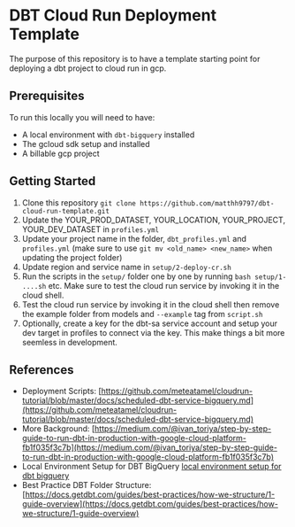 # DBT Cloud Run Deployment Template

The purpose of this repository is to have a template starting point for deploying a dbt project to cloud run in gcp. 

## Prerequisites

To run this locally you will need to have:
- A local environment with `dbt-bigquery` installed
- The gcloud sdk setup and installed 
- A billable gcp project

## Getting Started

1. Clone this repository `git clone https://github.com/matthh9797/dbt-cloud-run-template.git`
2. Update the YOUR_PROD_DATASET, YOUR_LOCATION, YOUR_PROJECT, YOUR_DEV_DATASET in `profiles.yml`
3. Update your project name in the folder, `dbt_profiles.yml` and `profiles.yml` (make sure to use `git mv <old_name> <new_name>` when updating the project folder)
4. Update region and service name in `setup/2-deploy-cr.sh`
4. Run the scripts in the `setup/` folder one by one by running `bash setup/1- ....sh` etc. Make sure to test the cloud run service by invoking it in the cloud shell.
5. Test the cloud run service by invoking it in the cloud shell then remove the example folder from models and `--example` tag from `script.sh`
6. Optionally, create a key for the dbt-sa service account and setup your dev target in profiles to connect via the key. This make things a bit more seemless in development.

## References

- Deployment Scripts: [https://github.com/meteatamel/cloudrun-tutorial/blob/master/docs/scheduled-dbt-service-bigquery.md](https://github.com/meteatamel/cloudrun-tutorial/blob/master/docs/scheduled-dbt-service-bigquery.md)
- More Background: [https://medium.com/@ivan_toriya/step-by-step-guide-to-run-dbt-in-production-with-google-cloud-platform-fb1f035f3c7b](https://medium.com/@ivan_toriya/step-by-step-guide-to-run-dbt-in-production-with-google-cloud-platform-fb1f035f3c7b)
- Local Environment Setup for DBT BigQuery [local environment setup for dbt bigquery](https://matthhblog.netlify.app/posts/dbt/local-setup/)
- Best Practice DBT Folder Structure: [https://docs.getdbt.com/guides/best-practices/how-we-structure/1-guide-overview](https://docs.getdbt.com/guides/best-practices/how-we-structure/1-guide-overview)